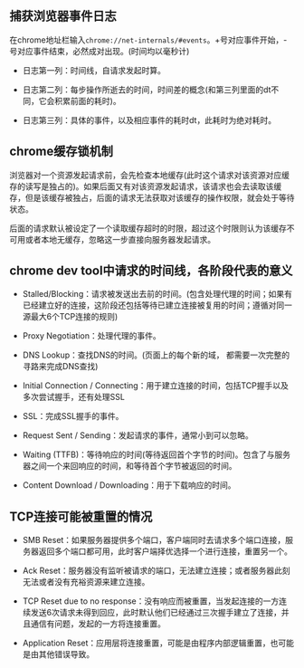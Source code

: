 ## 捕获浏览器事件日志

在chrome地址栏输入`chrome://net-internals/#events`。+号对应事件开始，-号对应事件结束，必然成对出现。(时间均以毫秒计)

- 日志第一列：时间线，自请求发起时算。

- 日志第二列：每步操作所逝去的时间，时间差的概念(和第三列里面的dt不同，它会积累前面的耗时)。

- 日志第三列：具体的事件，以及相应事件的耗时dt，此耗时为绝对耗时。

## chrome缓存锁机制

浏览器对一个资源发起请求前，会先检查本地缓存(此时这个请求对该资源对应缓存的读写是独占的)。如果后面又有对该资源发起请求，该请求也会去读取该缓存，但是该缓存被独占，后面的请求无法获取对该缓存的操作权限，就会处于等待状态。

后面的请求默认被设定了一个读取缓存超时的时限，超过这个时限则认为该缓存不可用或者本地无缓存，忽略这一步直接向服务器发起请求。

## chrome dev tool中请求的时间线，各阶段代表的意义

- Stalled/Blocking：请求被发送出去前的时间。(包含处理代理的时间；如果有已经建立好的连接，这阶段还包括等待已建立连接被复用的时间；遵循对同一源最大6个TCP连接的规则)

- Proxy Negotiation：处理代理的事件。

- DNS Lookup：查找DNS的时间。(页面上的每个新的域， 都需要一次完整的寻路来完成DNS查找)

- Initial Connection / Connecting：用于建立连接的时间，包括TCP握手以及多次尝试握手，还有处理SSL

- SSL：完成SSL握手的事件。

- Request Sent / Sending：发起请求的事件，通常小到可以忽略。

- Waiting (TTFB)：等待响应的时间(等待返回首个字节的时间)。包含了与服务器之间一个来回响应的时间，和等待首个字节被返回的时间。

- Content Download / Downloading：用于下载响应的时间。


## TCP连接可能被重置的情况

- SMB Reset：如果服务器提供多个端口，客户端同时去请求多个端口连接，服务器返回多个端口都可用，此时客户端择优选择一个进行连接，重置另一个。

- Ack Reset：服务器没有监听被请求的端口，无法建立连接；或者服务器此刻无法或者没有充裕资源来建立连接。

- TCP Reset due to no response：没有响应而被重置，当发起连接的一方连续发送6次请求未得到回应，此时默认他们已经通过三次握手建立了连接，并且通信有问题，发起的一方将连接重置。

- Application Reset：应用层将连接重置，可能是由程序内部逻辑重置，也可能是由其他错误导致。
